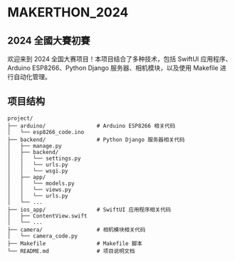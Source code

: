 # MAKERTHON_2024

## 2024 全國大賽初賽

欢迎来到 2024 全国大赛项目！本项目结合了多种技术，包括 SwiftUI 应用程序、Arduino ESP8266、Python Django 服务器、相机模块，以及使用 Makefile 进行自动化管理。

## 项目结构

```plaintext
project/
├── arduino/                # Arduino ESP8266 相关代码
│   └── esp8266_code.ino
├── backend/                # Python Django 服务器相关代码
│   ├── manage.py
│   ├── backend/
│   │   └── settings.py
│   │   └── urls.py
│   │   └── wsgi.py
│   ├── app/
│   │   └── models.py
│   │   └── views.py
│   │   └── urls.py
│   └── ...
├── ios_app/                # SwiftUI 应用程序相关代码
│   ├── ContentView.swift
│   └── ...
├── camera/                 # 相机模块相关代码
│   └── camera_code.py
├── Makefile                # Makefile 脚本
└── README.md               # 项目说明文档
```
